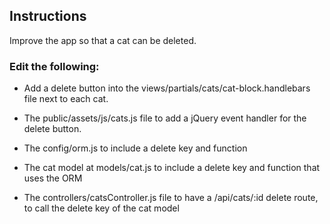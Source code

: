 ## Instructions

Improve the app so that a cat can be deleted.

### Edit the following:
* Add a delete button into the views/partials/cats/cat-block.handlebars file next to each cat.

* The public/assets/js/cats.js file to add a jQuery event handler for the delete button.

* The config/orm.js to include a delete key and function

* The cat model at models/cat.js to include a delete key and function that uses the ORM

* The controllers/catsController.js file to have a /api/cats/:id delete route, to call the delete key of the cat model